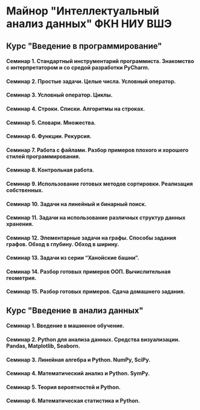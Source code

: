 # Майнор "Интеллектуальный анализ данных" ФКН НИУ ВШЭ

## Курс "Введение в программирование"

#### Семинар 1. Стандартный инструментарий программиста. Знакомство c интерпретатором и со средой разработки PyCharm.

#### Семинар 2. Простые задачи. Целые числа. Условный оператор.

#### Семинар 3. Условный оператор. Циклы.

#### Семинар 4. Строки. Списки. Алгоритмы на строках.

#### Семинар 5. Словари. Множества.

#### Семинар 6. Функции. Рекурсия.

#### Семинар 7. Работа с файлами. Разбор примеров плохого и хорошего стилей программирования.

#### Семинар 8. Контрольная работа.

#### Семинар 9. Использование готовых методов сортировки. Реализация собственных.

#### Семинар 10. Задачи на линейный и бинарный поиск.

#### Семинар 11. Задачи на использование различных структур данных хранения.

#### Семинар 12. Элементарные задачи на графы. Способы задания графов. Обход в глубину. Обход в ширину.

#### Семинар 13. Задачи из серии “Ханойские башни”.

#### Семинар 14. Разбор готовых примеров ООП. Вычислительная геометрия.

#### Семинар 15. Разбор готовых примеров. Сдача домашнего задания.

## Курс "Введение в анализ данных"
#### Семинар 1. Введение в машинное обучение.
#### Семинар 2. Python для анализа данных. Средства визуализации. Pandas, Matplotlib, Seaborn.
#### Семинар 3. Линейная алгебра и Python. NumPy, SciPy.
#### Семинар 4. Математический анализ и Python. SymPy.
#### Семинар 5. Теория вероятностей и Python.
#### Семинар 6. Математическая статистика и Python.
